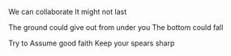 We can collaborate
It might not last

The ground could give out from under you
The bottom could fall

Try to Assume good faith
Keep your spears sharp

